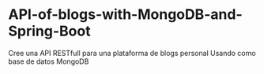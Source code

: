 # API-of-blogs-with-MongoDB-and-Spring-Boot
Cree una API RESTfull para una plataforma de blogs personal Usando como base de datos MongoDB

